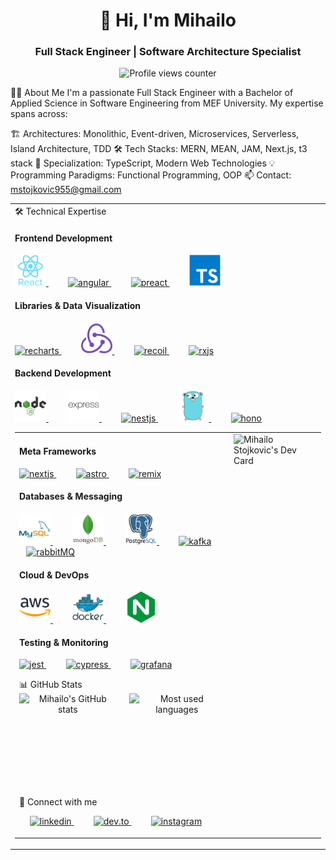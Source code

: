 <h1 align="center">👋 Hi, I'm Mihailo</h1>
<h3 align="center">Full Stack Engineer | Software Architecture Specialist</h3>
<p align="center">
  <img 
    src="https://komarev.com/ghpvc/?username=mihailokg95&label=Profile%20views&color=0e75b6&style=flat" 
    alt="Profile views counter"
  />
</p>
👨‍💻 About Me
I'm a passionate Full Stack Engineer with a Bachelor of Applied Science in Software Engineering from MEF University. My expertise spans across:

🏗️ Architectures: Monolithic, Event-driven, Microservices, Serverless, Island Architecture, TDD
🛠️ Tech Stacks: MERN, MEAN, JAM, Next.js, t3 stack
🎯 Specialization: TypeScript, Modern Web Technologies
💡 Programming Paradigms: Functional Programming, OOP
📫 Contact: mstojkovic955@gmail.com

<table>
  <tr>
    <td valign="top" width="70%">
🛠️ Technical Expertise
<h4>Frontend Development</h4>
<p align="left" style="gap: 20px;">
    <a href="https://reactjs.org/" target="_blank" style="margin-right: 20px;">
        <img src="https://raw.githubusercontent.com/devicons/devicon/master/icons/react/react-original-wordmark.svg" alt="react" width="50" height="50"/>
    </a>&nbsp;&nbsp;
    <a href="https://angular.io" target="_blank" style="margin-right: 20px;">
        <img src="https://angular.io/assets/images/logos/angular/angular.svg" alt="angular" width="50" height="50"/>
    </a>&nbsp;&nbsp;
    <a href="https://preactjs.com/" target="_blank" style="margin-right: 20px;">
        <img src="https://cdn.worldvectorlogo.com/logos/preact.svg" alt="preact" width="50" height="50"/>
    </a>&nbsp;&nbsp;
    <a href="https://www.typescriptlang.org/" target="_blank" style="margin-right: 20px;">
        <img src="https://raw.githubusercontent.com/devicons/devicon/master/icons/typescript/typescript-original.svg" alt="typescript" width="50" height="50"/>
    </a>
</p>
<h4>Libraries & Data Visualization</h4>
<p align="left" style="gap: 20px;">
    <a href="https://recharts.org/" target="_blank" style="margin-right: 20px;">
        <img src="https://avatars.githubusercontent.com/u/20698192" alt="recharts" width="50" height="50"/>
    </a>&nbsp;&nbsp;
    <a href="https://redux.js.org" target="_blank" style="margin-right: 20px;">
        <img src="https://raw.githubusercontent.com/devicons/devicon/master/icons/redux/redux-original.svg" alt="redux" width="50" height="50"/>
    </a>&nbsp;&nbsp;
    <a href="https://recoiljs.org" target="_blank" style="margin-right: 20px;">
        <img src="https://recoiljs.org/img/logo.svg" alt="recoil" width="50" height="50"/>
    </a>&nbsp;&nbsp;
    <a href="https://rxjs.dev" target="_blank" style="margin-right: 20px;">
        <img src="https://rxjs.dev/assets/images/logos/logo.png" alt="rxjs" width="50" height="50"/>
    </a>
</p>
<h4>Backend Development</h4>
<p align="left" style="gap: 20px;">
    <a href="https://nodejs.org" target="_blank" style="margin-right: 20px;">
        <img src="https://raw.githubusercontent.com/devicons/devicon/master/icons/nodejs/nodejs-original-wordmark.svg" alt="nodejs" width="50" height="50"/>
    </a>&nbsp;&nbsp;
    <a href="https://expressjs.com" target="_blank" style="margin-right: 20px;">
        <img src="https://raw.githubusercontent.com/devicons/devicon/master/icons/express/express-original-wordmark.svg" alt="express" width="50" height="50"/>
    </a>&nbsp;&nbsp;
    <a href="https://nestjs.com/" target="_blank" style="margin-right: 20px;">
        <img src="https://nestjs.com/img/logo-small.svg" alt="nestjs" width="50" height="50"/>
    </a>&nbsp;&nbsp;
    <a href="https://golang.org" target="_blank" style="margin-right: 20px;">
        <img src="https://raw.githubusercontent.com/devicons/devicon/master/icons/go/go-original.svg" alt="golang" width="50" height="50"/>
    </a>&nbsp;&nbsp;
    <a href="https://hono.dev/" target="_blank" style="margin-right: 20px;">
        <img src="https://hono.dev/images/logo.png" alt="hono" width="50" height="50"/>
    </a>
</p>

<table>
  <tr>
    <td valign="top" width="70%">
<h4>Meta Frameworks</h4>
<p align="left" style="gap: 20px;">
    <a href="https://nextjs.org/" target="_blank" style="margin-right: 20px;">
        <img src="https://cdn.worldvectorlogo.com/logos/nextjs-2.svg" alt="nextjs" width="50" height="50"/>
    </a>&nbsp;&nbsp;
    <a href="https://astro.build" target="_blank" style="margin-right: 20px;">
        <img src="https://astro.build/assets/press/astro-icon-light.svg" alt="astro" width="50" height="50"/>
    </a>&nbsp;&nbsp;
    <a href="https://remix.run/" target="_blank" style="margin-right: 20px;">
        <img src="https://remix.run/img/remix-logo.svg" alt="remix" width="50" height="50"/>
    </a>
</p>
<h4>Databases & Messaging</h4>
<p align="left" style="gap: 20px;">
    <a href="https://www.mysql.com/" target="_blank" style="margin-right: 20px;">
        <img src="https://raw.githubusercontent.com/devicons/devicon/master/icons/mysql/mysql-original-wordmark.svg" alt="mysql" width="50" height="50"/>
    </a>&nbsp;&nbsp;
    <a href="https://www.mongodb.com/" target="_blank" style="margin-right: 20px;">
        <img src="https://raw.githubusercontent.com/devicons/devicon/master/icons/mongodb/mongodb-original-wordmark.svg" alt="mongodb" width="50" height="50"/>
    </a>&nbsp;&nbsp;
    <a href="https://www.postgresql.org" target="_blank" style="margin-right: 20px;">
        <img src="https://raw.githubusercontent.com/devicons/devicon/master/icons/postgresql/postgresql-original-wordmark.svg" alt="postgresql" width="50" height="50"/>
    </a>&nbsp;&nbsp;
    <a href="https://kafka.apache.org/" target="_blank" style="margin-right: 20px;">
        <img src="https://www.vectorlogo.zone/logos/apache_kafka/apache_kafka-icon.svg" alt="kafka" width="50" height="50"/>
    </a>&nbsp;&nbsp;
    <a href="https://www.rabbitmq.com" target="_blank" style="margin-right: 20px;">
        <img src="https://www.vectorlogo.zone/logos/rabbitmq/rabbitmq-icon.svg" alt="rabbitMQ" width="50" height="50"/>
    </a>
</p>
<h4>Cloud & DevOps</h4>
<p align="left" style="gap: 20px;">
    <a href="https://aws.amazon.com" target="_blank" style="margin-right: 20px;">
        <img src="https://raw.githubusercontent.com/devicons/devicon/master/icons/amazonwebservices/amazonwebservices-original-wordmark.svg" alt="aws" width="50" height="50"/>
    </a>&nbsp;&nbsp;
    <a href="https://www.docker.com/" target="_blank" style="margin-right: 20px;">
        <img src="https://raw.githubusercontent.com/devicons/devicon/master/icons/docker/docker-original-wordmark.svg" alt="docker" width="50" height="50"/>
    </a>&nbsp;&nbsp;
    <a href="https://www.nginx.com" target="_blank" style="margin-right: 20px;">
        <img src="https://raw.githubusercontent.com/devicons/devicon/master/icons/nginx/nginx-original.svg" alt="nginx" width="50" height="50"/>
    </a>
</p>
<h4>Testing & Monitoring</h4>
<p align="left" style="gap: 20px;">
    <a href="https://jestjs.io" target="_blank" style="margin-right: 20px;">
        <img src="https://www.vectorlogo.zone/logos/jestjsio/jestjsio-icon.svg" alt="jest" width="50" height="50"/>
    </a>&nbsp;&nbsp;
    <a href="https://www.cypress.io" target="_blank" style="margin-right: 20px;">
        <img src="https://raw.githubusercontent.com/simple-icons/simple-icons/6e46ec1fc23b60c8fd0d2f2ff46db82e16dbd75f/icons/cypress.svg" alt="cypress" width="50" height="50"/>
    </a>&nbsp;&nbsp;
    <a href="https://grafana.com" target="_blank" style="margin-right: 20px;">
        <img src="https://www.vectorlogo.zone/logos/grafana/grafana-icon.svg" alt="grafana" width="50" height="50"/>
    </a>
</p>
📊 GitHub Stats
<div align="center" style="display: flex; justify-content: space-between; gap: 20px;">
  <img 
    src="https://github-readme-stats.vercel.app/api?username=mihailokg95&show_icons=true&theme=transparent" 
    alt="Mihailo's GitHub stats"
    height="165"
  />
  <img 
    src="https://github-readme-stats.vercel.app/api/top-langs/?username=mihailokg95&layout=compact&theme=transparent" 
    alt="Most used languages"
    height="165"
  />
</div>
🤝 Connect with me
<p align="center" style="gap: 20px;">
    <a href="https://linkedin.com/in/mihailo-stojkovic-4330271b2/" target="_blank" style="margin-right: 20px;">
        <img src="https://cdn.jsdelivr.net/npm/simple-icons@3.0.1/icons/linkedin.svg" alt="linkedin" height="40" width="40"/>
    </a>&nbsp;&nbsp;
    <a href="https://dev.to/mihailokg95" target="_blank" style="margin-right: 20px;">
        <img src="https://cdn.jsdelivr.net/npm/simple-icons@3.0.1/icons/dev-dot-to.svg" alt="dev.to" height="40" width="40"/>
    </a>&nbsp;&nbsp;
    <a href="https://instagram.com/mixer.js" target="_blank" style="margin-right: 20px;">
        <img src="https://cdn.jsdelivr.net/npm/simple-icons@3.0.1/icons/instagram.svg" alt="instagram" height="40" width="40"/>
    </a>
</p>
</td>
<td valign="top" width="30%">
  <img 
    src="https://api.daily.dev/devcards/7317ebbb3d0b4219bd8971a9b5513f81.png?r=933" 
    width="100%" 
    alt="Mihailo Stojkovic's Dev Card"
  />
</td>
  </tr>
</table>
